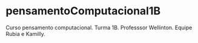 # pensamentoComputacional1B
Curso pensamento computacional.
Turma 1B.
Professsor Wellinton.
Equipe Rubia e Kamilly.
